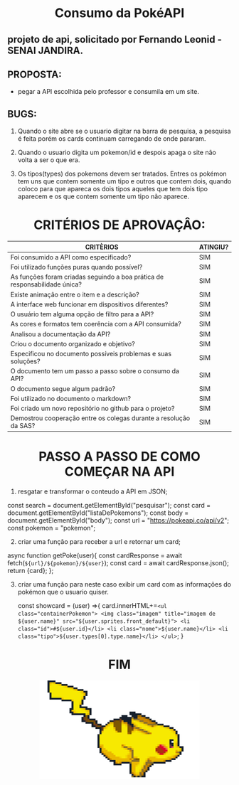 <h1 align="center"> Consumo da PokéAPI </h1>

## projeto de api, solicitado por Fernando Leonid - SENAI JANDIRA.

## PROPOSTA:

* pegar a API escolhida pelo professor e consumila em um site.

## BUGS:

1. Quando o site abre se o usuario digitar na barra de pesquisa, a pesquisa é feita porém os cards continuam carregando de onde pararam.

2. Quando o usuario digita um pokemon/id e despois apaga o site não volta a ser o que era.

3. Os tipos(types) dos pokemons devem ser tratados. Entres os pokémon tem uns que contem somente um tipo e outros que contem dois, quando coloco para que apareca os dois tipos aqueles que tem dois tipo aparecem e os que contem somente um tipo não aparece.

<h1 align="center"> CRITÉRIOS DE APROVAÇÂO: </h1>

CRITÈRIOS | ATINGIU?
----------|----------
Foi consumido a API como especificado? | SIM
Foi utilizado funções puras quando possível? | SIM
As funções foram criadas seguindo a boa prática de responsabilidade única? | SIM
Existe animação entre o item e a descrição? | SIM
A interface web funcionar em dispositivos diferentes? | SIM
O usuário tem alguma opção de filtro para a API? | SIM
As cores e formatos tem coerência com a API consumida? | SIM
Analisou a documentação da API? | SIM
Criou o documento organizado e objetivo? | SIM
Especificou no documento possíveis problemas e suas soluções? | SIM
O documento tem um passo a passo sobre o consumo da API? | SIM
O documento segue algum padrão? | SIM
Foi utilizado no documento o markdown? | SIM
Foi criado um novo repositório no github para o projeto? | SIM
Demostrou cooperação entre os colegas durante a resolução da SAS? | SIM

<h1 align="center"> PASSO A PASSO DE COMO COMEÇAR NA API </h1>

1. resgatar e transformar o conteudo a API em JSON;

  const search = document.getElementById("pesquisar");
  const card = document.getElementById("listaDePokemons");
  const body = document.getElementById("body");
  const url = "https://pokeapi.co/api/v2";
  const pokemon = "pokemon";

2. criar uma função para receber a url e retornar um card;

  async function getPoke(user){
      const cardResponse = await fetch(`${url}/${pokemon}/${user}`);
      const card = await cardResponse.json();
      return {card};
  };
  
3. criar uma função para neste caso exibir um card com as informações do pokémon que o usuario quiser.
  
    const showcard = (user) =>{
      card.innerHTML+=`
          <ul class="containerPokemon">
              <img class="imagem" title="imagem de ${user.name}" src="${user.sprites.front_default}">
              <li class="id">#${user.id}</li>
              <li class="nome">${user.name}</li>
              <li class="tipo">${user.types[0].type.name}</li>
          </ul>
      `;
    }
    
<h1 align="center"> FIM </h1>

<p align="center">
  <img align="center" width="360" height="222" src="https://github.com/everson296/8-PokeApi/blob/master/pikachu.gif">
</p>
